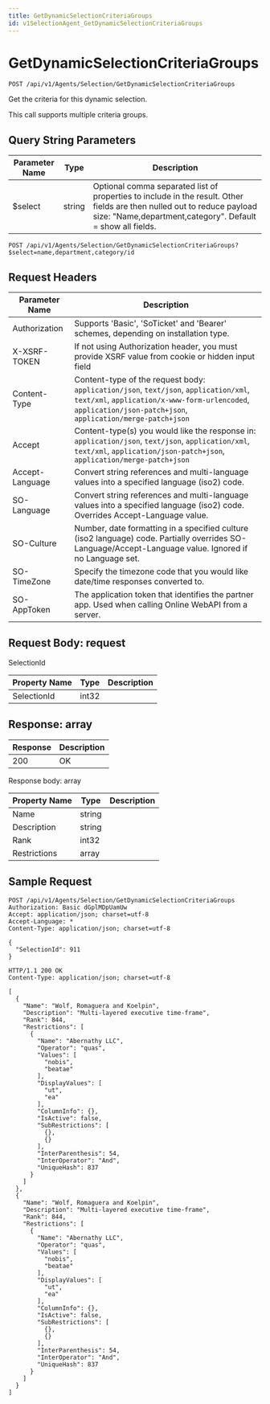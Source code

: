 ```yaml
---
title: GetDynamicSelectionCriteriaGroups
id: v1SelectionAgent_GetDynamicSelectionCriteriaGroups
---
```


# GetDynamicSelectionCriteriaGroups

```http
POST /api/v1/Agents/Selection/GetDynamicSelectionCriteriaGroups
```

Get the criteria for this dynamic selection.

This call supports multiple criteria groups.





## Query String Parameters

| Parameter Name | Type |  Description |
|----------------|------|--------------|
| $select | string |  Optional comma separated list of properties to include in the result. Other fields are then nulled out to reduce payload size: "Name,department,category". Default = show all fields. |

```http
POST /api/v1/Agents/Selection/GetDynamicSelectionCriteriaGroups?$select=name,department,category/id
```


## Request Headers

| Parameter Name | Description |
|----------------|-------------|
| Authorization  | Supports 'Basic', 'SoTicket' and 'Bearer' schemes, depending on installation type. |
| X-XSRF-TOKEN   | If not using Authorization header, you must provide XSRF value from cookie or hidden input field |
| Content-Type | Content-type of the request body: `application/json`, `text/json`, `application/xml`, `text/xml`, `application/x-www-form-urlencoded`, `application/json-patch+json`, `application/merge-patch+json` |
| Accept         | Content-type(s) you would like the response in: `application/json`, `text/json`, `application/xml`, `text/xml`, `application/json-patch+json`, `application/merge-patch+json` |
| Accept-Language | Convert string references and multi-language values into a specified language (iso2) code. |
| SO-Language | Convert string references and multi-language values into a specified language (iso2) code. Overrides Accept-Language value. |
| SO-Culture | Number, date formatting in a specified culture (iso2 language) code. Partially overrides SO-Language/Accept-Language value. Ignored if no Language set. |
| SO-TimeZone | Specify the timezone code that you would like date/time responses converted to. |
| SO-AppToken | The application token that identifies the partner app. Used when calling Online WebAPI from a server. |

## Request Body: request  

SelectionId 

| Property Name | Type |  Description |
|----------------|------|--------------|
| SelectionId | int32 |  |


## Response: array



| Response | Description |
|----------------|-------------|
| 200 | OK |

Response body: array

| Property Name | Type |  Description |
|----------------|------|--------------|
| Name | string |  |
| Description | string |  |
| Rank | int32 |  |
| Restrictions | array |  |

## Sample Request

```http!
POST /api/v1/Agents/Selection/GetDynamicSelectionCriteriaGroups
Authorization: Basic dGplMDpUamUw
Accept: application/json; charset=utf-8
Accept-Language: *
Content-Type: application/json; charset=utf-8

{
  "SelectionId": 911
}
```

```http_
HTTP/1.1 200 OK
Content-Type: application/json; charset=utf-8

[
  {
    "Name": "Wolf, Romaguera and Koelpin",
    "Description": "Multi-layered executive time-frame",
    "Rank": 844,
    "Restrictions": [
      {
        "Name": "Abernathy LLC",
        "Operator": "quas",
        "Values": [
          "nobis",
          "beatae"
        ],
        "DisplayValues": [
          "ut",
          "ea"
        ],
        "ColumnInfo": {},
        "IsActive": false,
        "SubRestrictions": [
          {},
          {}
        ],
        "InterParenthesis": 54,
        "InterOperator": "And",
        "UniqueHash": 837
      }
    ]
  },
  {
    "Name": "Wolf, Romaguera and Koelpin",
    "Description": "Multi-layered executive time-frame",
    "Rank": 844,
    "Restrictions": [
      {
        "Name": "Abernathy LLC",
        "Operator": "quas",
        "Values": [
          "nobis",
          "beatae"
        ],
        "DisplayValues": [
          "ut",
          "ea"
        ],
        "ColumnInfo": {},
        "IsActive": false,
        "SubRestrictions": [
          {},
          {}
        ],
        "InterParenthesis": 54,
        "InterOperator": "And",
        "UniqueHash": 837
      }
    ]
  }
]
```